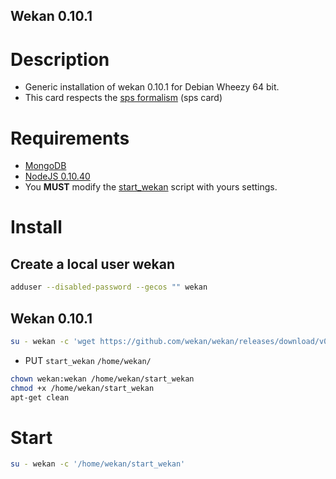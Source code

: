 Wekan 0.10.1
------------

# Description

* Generic installation of wekan 0.10.1 for Debian Wheezy 64 bit.
* This card respects the [sps formalism](https://github.com/soohwa/sps) (sps card)

# Requirements

* [MongoDB](mongodb.md)
* [NodeJS 0.10.40](nodejs.md)
* You **MUST** modify the [start_wekan](start_wekan) script with yours settings.

# Install

## Create a local user wekan

```bash
adduser --disabled-password --gecos "" wekan
```

## Wekan 0.10.1

```bash
su - wekan -c 'wget https://github.com/wekan/wekan/releases/download/v0.10.1/wekan-0.10.1.tar.gz ; mkdir wekan-0.10.1 ;	cd wekan-0.10.1 ; tar xzf ../wekan-0.10.1.tar.gz ; cd bundle/programs/server ; npm install'
```
* PUT `start_wekan` `/home/wekan/`

```bash
chown wekan:wekan /home/wekan/start_wekan
chmod +x /home/wekan/start_wekan
apt-get clean
```

# Start

```bash
su - wekan -c '/home/wekan/start_wekan'
```
